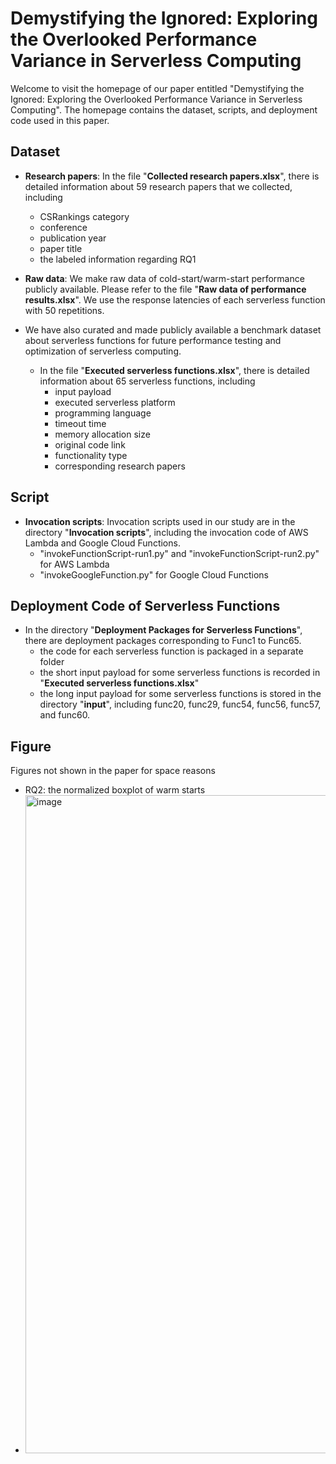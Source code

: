 # Demystifying the Ignored: Exploring the Overlooked Performance Variance in Serverless Computing

Welcome to visit the homepage of our paper entitled "Demystifying the Ignored: Exploring the Overlooked Performance Variance in Serverless Computing". The homepage contains the dataset, scripts, and deployment code used in this paper.

## Dataset

* **Research papers**: In the file "**Collected research papers.xlsx**", there is detailed information about 59 research papers that we collected, including
  - CSRankings category
  - conference
  - publication year
  - paper title 
  - the labeled information regarding RQ1

* **Raw data**: We make raw data of cold-start/warm-start performance publicly available. Please refer to the file "**Raw data of performance results.xlsx**". We use the response latencies of each serverless function with 50 repetitions.

* We have also curated and made publicly available a benchmark dataset about serverless functions for future performance testing and optimization of serverless computing.
  - In the file "**Executed serverless functions.xlsx**", there is detailed information about 65 serverless functions, including
    - input payload
    - executed serverless platform
    - programming language
    - timeout time
    - memory allocation size
    - original code link
    - functionality type
    - corresponding research papers
    
## Script

* **Invocation scripts**: Invocation scripts used in our study are in the directory "**Invocation scripts**", including the invocation code of AWS Lambda and Google Cloud Functions.
  - "invokeFunctionScript-run1.py" and "invokeFunctionScript-run2.py" for AWS Lambda
  - "invokeGoogleFunction.py" for Google Cloud Functions

## Deployment Code of Serverless Functions

  - In the directory "**Deployment Packages for Serverless Functions**", there are deployment packages corresponding to Func1 to Func65. 
    - the code for each serverless function is packaged in a separate folder
    - the short input payload for some serverless functions is recorded in "**Executed serverless functions.xlsx**"
    - the long input payload for some serverless functions is stored in the directory "**input**", including func20, func29, func54, func56, func57, and func60.

## Figure
Figures not shown in the paper for space reasons

* RQ2: the normalized boxplot of warm starts
* <img width="1053" alt="image" src="https://github.com/WWW24Work/Serverless_Variance/assets/121369770/a7570009-6b71-4ae7-9610-90baf8c2dd37">

    
